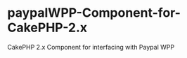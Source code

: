paypalWPP-Component-for-CakePHP-2.x
===================================

CakePHP 2.x Component for interfacing with Paypal WPP
